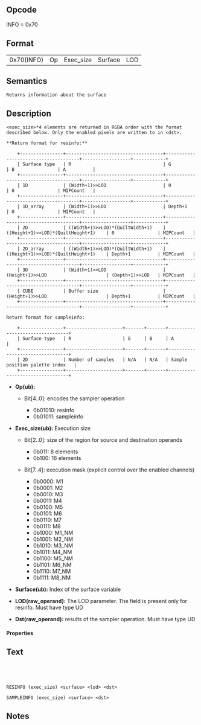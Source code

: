<!---======================= begin_copyright_notice ============================

Copyright (c) 2019-2021 Intel Corporation

Permission is hereby granted, free of charge, to any person obtaining a copy
of this software and associated documentation files (the "Software"),
to deal in the Software without restriction, including without limitation
the rights to use, copy, modify, merge, publish, distribute, sublicense,
and/or sell copies of the Software, and to permit persons to whom
the Software is furnished to do so, subject to the following conditions:

The above copyright notice and this permission notice shall be included
in all copies or substantial portions of the Software.

THE SOFTWARE IS PROVIDED "AS IS", WITHOUT WARRANTY OF ANY KIND, EXPRESS OR
IMPLIED, INCLUDING BUT NOT LIMITED TO THE WARRANTIES OF MERCHANTABILITY,
FITNESS FOR A PARTICULAR PURPOSE AND NONINFRINGEMENT. IN NO EVENT SHALL THE
AUTHORS OR COPYRIGHT HOLDERS BE LIABLE FOR ANY CLAIM, DAMAGES OR OTHER
LIABILITY, WHETHER IN AN ACTION OF CONTRACT, TORT OR OTHERWISE, ARISING
FROM, OUT OF OR IN CONNECTION WITH THE SOFTWARE OR THE USE OR OTHER DEALINGS
IN THE SOFTWARE.

============================= end_copyright_notice ==========================-->

 

## Opcode

  INFO = 0x70

## Format

| | | | | |
| --- | --- | --- | --- | --- |
| 0x70(INFO) | Op | Exec_size | Surface | LOD | Dst |


## Semantics




    Returns information about the surface

## Description



    <exec_size>*4 elements are returned in RGBA order with the format described below. Only the enabled pixels are written to in <dst>.

    **Return format for resinfo:**

        +----------------+------------------------------------+--------------------------------------+------------------+------------+
        | Surface type   | R                                  | G                                    | B                | A          |
        +----------------+------------------------------------+--------------------------------------+------------------+------------+
        | 1D             | (Width+1)>>LOD                     | 0                                    | 0                | MIPCount   |
        +----------------+------------------------------------+--------------------------------------+------------------+------------+
        | 1D_array       | (Width+1)>>LOD                     | Depth+1                              | 0                | MIPCount   |
        +----------------+------------------------------------+--------------------------------------+------------------+------------+
        | 2D             | ((Width+1)>>LOD)*(QuiltWidth+1)    | ((Height+1)>>LOD)*(QuiltHeight+1)    | 0                | MIPCount   |
        +----------------+------------------------------------+--------------------------------------+------------------+------------+
        | 2D_array       | ((Width+1)>>LOD)*(QuiltWidth+1)    | ((Height+1)>>LOD)*(QuiltHeight+1)    | Depth+1          | MIPCount   |
        +----------------+------------------------------------+--------------------------------------+------------------+------------+
        | 3D             | (Width+1)>>LOD                     | (Height+1)>>LOD                      | (Depth+1)>>LOD   | MIPCount   |
        +----------------+------------------------------------+--------------------------------------+------------------+------------+
        | CUBE           | Buffer size                        | (Height+1)>>LOD                      | Depth+1          | MIPCount   |
        +----------------+------------------------------------+--------------------------------------+------------------+------------+

    Return format for sampleinfo:

        +----------------+---------------------+-------+-------+---------------------------------+
        | Surface type   | R                   | G     | B     | A                               |
        +----------------+---------------------+-------+-------+---------------------------------+
        | 2D             | Number of samples   | N/A   | N/A   | Sample position palette index   |
        +----------------+---------------------+-------+-------+---------------------------------+

- **Op(ub):** 
 
  - Bit[4..0]: encodes the sampler operation
 
    - 0b01010:  resinfo 
    - 0b01011:  sampleinfo
- **Exec_size(ub):** Execution size
 
  - Bit[2..0]: size of the region for source and destination operands
 
    - 0b011:  8 elements 
    - 0b100:  16 elements 
  - Bit[7..4]: execution mask (explicit control over the enabled channels)
 
    - 0b0000:  M1 
    - 0b0001:  M2 
    - 0b0010:  M3 
    - 0b0011:  M4 
    - 0b0100:  M5 
    - 0b0101:  M6 
    - 0b0110:  M7 
    - 0b0111:  M8 
    - 0b1000:  M1_NM 
    - 0b1001:  M2_NM 
    - 0b1010:  M3_NM 
    - 0b1011:  M4_NM 
    - 0b1100:  M5_NM 
    - 0b1101:  M6_NM 
    - 0b1110:  M7_NM 
    - 0b1111:  M8_NM
- **Surface(ub):** Index of the surface variable

- **LOD(raw_operand):** The LOD parameter. The field is present only for resinfo. Must have type UD

- **Dst(raw_operand):** results of the sampler operation. Must have type UD

#### Properties


## Text
```
    



RESINFO (exec_size) <surface> <lod> <dst>

SAMPLEINFO (exec_size) <surface> <dst>
```



## Notes


